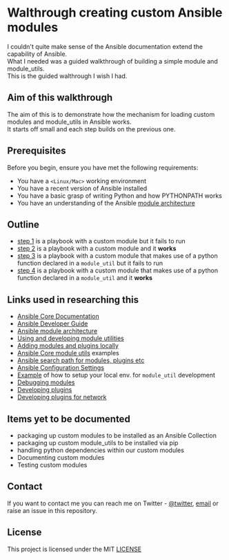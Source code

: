 # Walthrough creating custom Ansible modules

I couldn't quite make sense of the Ansible documentation extend the capability of Ansible.  
What I needed was a guided walkthrough of building a simple module and module_utils.  
This is the guided walthrough I wish I had.  

## Aim of this walkthrough

The aim of this is to demonstrate how the mechanism for loading custom modules and module_utils in Ansible works.  
It starts off small and each step builds on the previous one.  

## Prerequisites

Before you begin, ensure you have met the following requirements:

* You have a `<Linux/Mac>` working environment
* You have a recent version of Ansible installed
* You have a basic grasp of writing Python and how PYTHONPATH works
* You have an understanding of the Ansible [module architecture](https://docs.ansible.com/ansible-core/devel/dev_guide/developing_program_flow_modules.html) 

## Outline

* [step 1](https://github.com/aussielunix/ansible_custom_modules_demo/blob/main/step1/) is a playbook with a custom module but it fails to run
* [step 2](https://github.com/aussielunix/ansible_custom_modules_demo/blob/main/step2/) is a playbook with a custom module and it **works**
* [step 3](https://github.com/aussielunix/ansible_custom_modules_demo/blob/main/step3/) is a playbook with a custom module that makes use of a python function declared in a `module_util` but it fails to run
* [step 4](https://github.com/aussielunix/ansible_custom_modules_demo/blob/main/step4/) is a playbook with a custom module that makes use of a python function declared in a `module_util` and it **works**

## Links used in researching this

* [Ansible Core Documentation](https://docs.ansible.com/ansible-core/devel/index.html)
* [Ansible Developer Guide](https://docs.ansible.com/ansible-core/devel/dev_guide/index.html)
* [Ansible module architecture](https://docs.ansible.com/ansible-core/devel/dev_guide/developing_program_flow_modules.html)
* [Using and developing module utilities](https://docs.ansible.com/ansible-core/devel/dev_guide/developing_module_utilities.htm)
* [Adding modules and plugins locally](https://docs.ansible.com/ansible/latest/dev_guide/developing_locally.html)
* [Ansible Core module utils](https://github.com/ansible/ansible/tree/devel/lib/ansible/module_utils) examples
* [Ansible search path for modules, plugins etc](https://docs.ansible.com/ansible-core/devel/dev_guide/overview_architecture.html#ansible-search-path)
* [Ansible Configuration Settings](https://docs.ansible.com/ansible-core/devel/reference_appendices/config.html)
* [Example](https://github.com/ansible/ansible/blob/devel/hacking/env-setup) of how to setup your local env. for `module_util` development
* [Debugging modules](https://docs.ansible.com/ansible-core/devel/dev_guide/debugging.html)
* [Developing plugins](https://docs.ansible.com/ansible-core/devel/dev_guide/developing_plugins.html)
* [Developing plugins for network](https://docs.ansible.com/ansible/4/network/dev_guide/developing_plugins_network.html)

## Items yet to be documented

* packaging up custom modules to be installed as an Ansible Collection
* packaging up custom module_utils to be installed via pip
* handling python dependencies within our custom modules
* Documenting custom modules
* Testing custom modules

## Contact

If you want to contact me you can reach me on Twitter - [@twitter](https://twitter.com/aussielunix), [email](mailto:aussielunix@gmail.com) or raise an issue in this repository.

## License

This project is licensed under the MIT [LICENSE](LICENSE)

